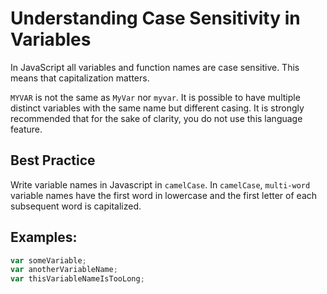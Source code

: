 # Understanding Case Sensitivity in Variables
In JavaScript all variables and function names are case sensitive. This means that capitalization matters.

`MYVAR` is not the same as `MyVar` nor `myvar`. It is possible to have multiple distinct variables with the same name but different casing. It is strongly recommended that for the sake of clarity, you do not use this language feature.

## Best Practice
Write variable names in Javascript in `camelCase`. In `camelCase`, `multi-word` variable names have the first word in lowercase and the first letter of each subsequent word is capitalized.

## Examples:

```js
var someVariable;
var anotherVariableName;
var thisVariableNameIsTooLong;
```
